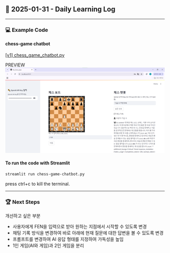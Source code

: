 ## 📅 2025-01-31 - Daily Learning Log

---

### 💻 Example Code 
#### chess-game chatbot
[[v1] chess_game_chatbot.py](./chess-game-chatbot.py)

PREVIEW
![v1_chess_game_page](./v1_chess.png)

#### To run the code with Streamlit
```sh
streamlit run chess-game-chatbot.py
```
press ctrl+c to kill the terminal. 

---

### 🏆 Next Steps
개선하고 싶은 부분
- 사용자에게 FEN을 입력으로 받아 원하는 지점에서 시작할 수 있도록 변경
- 채팅 기록 방식을 변경하여 바로 아래에 현재 질문에 대한 답변을 볼 수 있도록 변경
- 프롬프트를 변경하여 AI 응답 형태를 지정하여 가독성을 높임
- 1인 게임(AI와 게임)과 2인 게임을 분리

